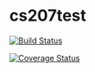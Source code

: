 # cs207test

[![Build Status](https://travis-ci.org/victorysheng/cs207test.svg?branch=master)](https://travis-ci.org/victorysheng/cs207test)

[![Coverage Status](https://coveralls.io/repos/github/victorysheng/cs207test/badge.svg?branch=master)](https://coveralls.io/github/victorysheng/cs207test?branch=master)
